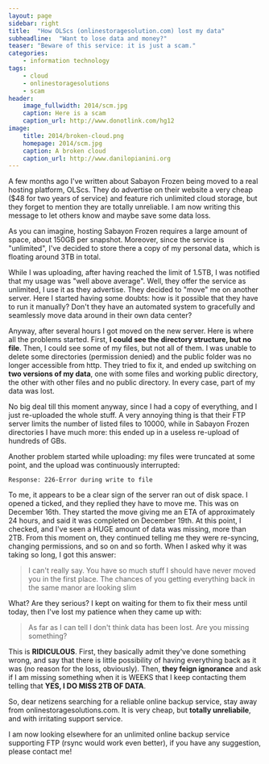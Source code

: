 ```yaml
---
layout: page
sidebar: right
title:  "How OLScs (onlinestoragesolution.com) lost my data"
subheadline:  "Want to lose data and money?"
teaser: "Beware of this service: it is just a scam."
categories:
    - information technology
tags:
    - cloud
    - onlinestoragesolutions
    - scam
header:
    image_fullwidth: 2014/scm.jpg
    caption: Here is a scam
    caption_url: http://www.donotlink.com/hg12
image:
    title: 2014/broken-cloud.png
    homepage: 2014/scm.jpg
    caption: A broken cloud
    caption_url: http://www.danilopianini.org
---
```


A few months ago I've written about Sabayon Frozen being moved to a real hosting platform, OLScs. They do advertise on their website a very cheap ($48 for two years of service) and feature rich unlimited cloud storage, but they forget to mention they are totally unreliable. I am now writing this message to let others know and maybe save some data loss.

As you can imagine, hosting Sabayon Frozen requires a large amount of space, about 150GB per snapshot. Moreover, since the service is "unlimited", I've decided to store there a copy of my personal data, which is floating around 3TB in total.

While I was uploading, after having reached the limit of 1.5TB, I was notified that my usage was "well above average". Well, they offer the service as unlimited, I use it as they advertise. They decided to "move" me on another server. Here I started having some doubts: how is it possible that they have to run it manually? Don't they have an automated system to gracefully and seamlessly move data around in their own data center?

Anyway, after several hours I got moved on the new server. Here is where all the problems started. First, **I could see the directory structure, but no file**. Then, I could see some of my files, but not all of them. I was unable to delete some directories (permission denied) and the public folder was no longer accessible from http. They tried to fix it, and ended up switching on **two versions of my data**, one with some files and working public directory, the other with other files and no public directory. In every case, part of my data was lost.

No big deal till this moment anyway, since I had a copy of everything, and I just re-uploaded the whole stuff. A very annoying thing is that their FTP server limits the number of listed files to 10000, while in Sabayon Frozen directories I have much more: this ended up in a useless re-upload of hundreds of GBs.

Another problem started while uploading: my files were truncated at some point, and the upload was continuously interrupted:

``Response: 226-Error during write to file``

To me, it appears to be a clear sign of the server ran out of disk space. I opened a ticked, and they replied they have to move me. This was on December 16th. They started the move giving me an ETA of approximately 24 hours, and said it was completed on December 19th. At this point, I checked, and I've seen a HUGE amount of data was missing, more than 2TB. From this moment on, they continued telling me they were re-syncing, changing permissions, and so on and so forth. When I asked why it was taking so long, I got this answer:

> I  can't really say. You have so much stuff I should have never moved you in the first place. The chances of you getting everything back in the same manor are looking slim

What? Are they serious? I kept on waiting for them to fix their mess until today, then I've lost my patience when they came up with:

> As far as I can tell I don't think data has been lost.  Are you missing something?

This is **RIDICULOUS**. First, they basically admit they've done something wrong, and say that there is little possibility of having everything back as it was (no reason for the loss, obviously). Then, **they feign ignorance** and ask if I am missing something when it is WEEKS that I keep contacting them telling that **YES, I DO MISS 2TB OF DATA**.

So, dear netizens searching for a reliable online backup service, stay away from onlinestoragesolutions.com. It is very cheap, but **totally unreliabile**, and with irritating support service.

I am now looking elsewhere for an unlimited online backup service supporting FTP (rsync would work even better), if you have any suggestion, please contact me!
